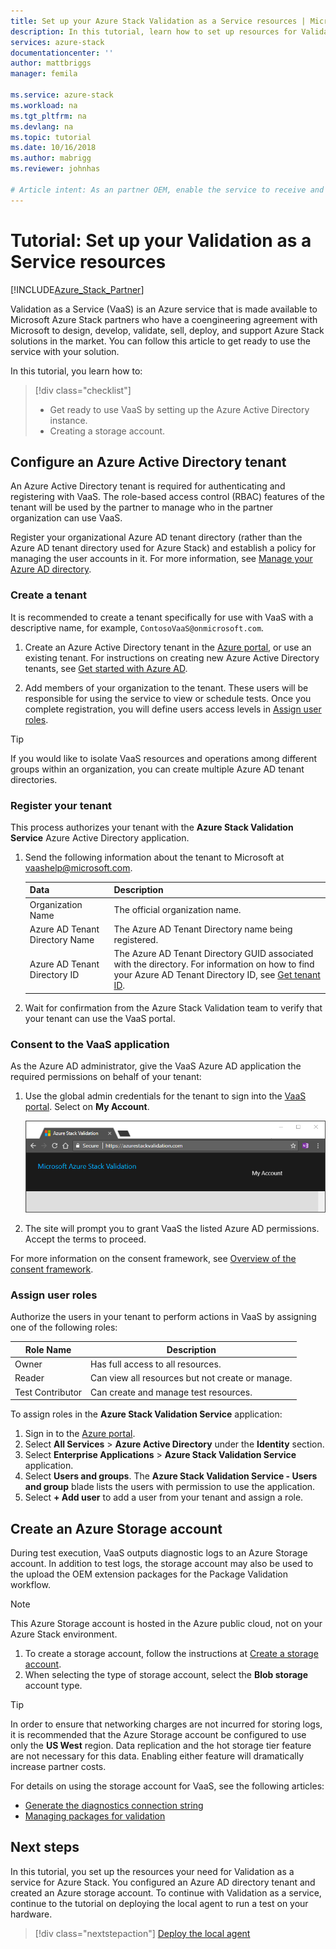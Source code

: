 ```yaml
---
title: Set up your Azure Stack Validation as a Service resources | Microsoft Docs
description: In this tutorial, learn how to set up resources for Validation as a Service.
services: azure-stack
documentationcenter: ''
author: mattbriggs
manager: femila

ms.service: azure-stack
ms.workload: na
ms.tgt_pltfrm: na
ms.devlang: na
ms.topic: tutorial
ms.date: 10/16/2018
ms.author: mabrigg
ms.reviewer: johnhas

# Article intent: As an partner OEM, enable the service to receive and perform tests with validation as service.
---
```


# Tutorial: Set up your Validation as a Service resources

[!INCLUDE[Azure_Stack_Partner](./includes/azure-stack-partner-appliesto.md)]

Validation as a Service (VaaS) is an Azure service that is made available to Microsoft Azure Stack partners who have a coengineering agreement with Microsoft to design, develop, validate, sell, deploy, and support Azure Stack solutions in the market. You can follow this article to get ready to use the service with your solution.

In this tutorial, you learn how to:

> [!div class="checklist"]
> * Get ready to use VaaS by setting up the Azure Active Directory instance.
> * Creating a storage account.

## Configure an Azure Active Directory tenant

An Azure Active Directory tenant is required for authenticating and registering with VaaS. The role-based access control (RBAC) features of the tenant will be used by the partner to manage who in the partner organization can use VaaS.

Register your organizational Azure AD tenant directory (rather than the Azure AD tenant directory used for Azure Stack) and establish a policy for managing the user accounts in it. For more information, see [Manage your Azure AD directory](https://docs.microsoft.com/azure/active-directory/active-directory-administer).

### Create a tenant

It is recommended to create a tenant specifically for use with VaaS with a descriptive name, for example, `ContosoVaaS@onmicrosoft.com`.

1. Create an Azure Active Directory tenant in the [Azure portal](https://portal.azure.com), or use an existing tenant. For instructions on creating new Azure Active Directory tenants, see [Get started with Azure AD](https://docs.microsoft.com/azure/active-directory/get-started-azure-ad).

2. Add members of your organization to the tenant. These users will be responsible for using the service to view or schedule tests. Once you complete registration, you will define users access levels in [Assign user roles](#assign-user-roles).

> [!TIP]  
> If you would like to isolate VaaS resources and operations among different groups within an organization, you can create multiple Azure AD tenant directories.

### Register your tenant

This process authorizes your tenant with the **Azure Stack Validation Service** Azure Active Directory application.

1. Send the following information about the tenant to Microsoft at [vaashelp@microsoft.com](mailto:vaashelp@microsoft.com).

    | Data | Description |
    |--------------------------------|---------------------------------------------------------------------------------------------|
    | Organization Name | The official organization name. |
    | Azure AD Tenant Directory Name | The Azure AD Tenant Directory name being registered. |
    | Azure AD Tenant Directory ID | The Azure AD Tenant Directory GUID associated with the directory. For information on how to find your Azure AD Tenant Directory ID, see [Get tenant ID](https://docs.microsoft.com/azure/azure-resource-manager/resource-group-create-service-principal-portal#get-tenant-id). |

2. Wait for confirmation from the Azure Stack Validation team to verify that your tenant can use the VaaS portal.

### Consent to the VaaS application

As the Azure AD administrator, give the VaaS Azure AD application the required permissions on behalf of your tenant:

1. Use the global admin credentials for the tenant to sign into the [VaaS portal](https://azurestackvalidation.com/). Select on **My Account**.

    ![Sign to the VaaS portal](media/vaas_portalsignin.png)

2. The site will prompt you to grant VaaS the listed Azure AD permissions. Accept the terms to proceed.

For more information on the consent framework, see [Overview of the consent framework](https://docs.microsoft.com/azure/active-directory/develop/quickstart-v1-integrate-apps-with-azure-ad#overview-of-the-consent-framework).

### Assign user roles

Authorize the users in your tenant to perform actions in VaaS by assigning one of the following roles:

| Role Name | Description |
|---------------------|------------------------------------------|
| Owner | Has full access to all resources. |
| Reader | Can view all resources but not create or manage. |
| Test Contributor | Can create and manage test resources. |

To assign roles in the **Azure Stack Validation Service** application:

1. Sign in to the [Azure portal](https://portal.azure.com).
2. Select **All Services** > **Azure Active Directory** under the **Identity** section.
3. Select **Enterprise Applications** > **Azure Stack Validation Service** application.
4. Select **Users and groups**. The **Azure Stack Validation Service - Users and group** blade lists the users with permission to use the application.
5. Select **+ Add user** to add a user from your tenant and assign a role.

## Create an Azure Storage account

During test execution, VaaS outputs diagnostic logs to an Azure Storage account. In addition to test logs, the storage account may also be used to the upload the OEM extension packages for the Package Validation workflow.

> [!NOTE]  
> This Azure Storage account is hosted in the Azure public cloud, not on your Azure Stack environment.

1. To create a storage account, follow the instructions at [Create a storage account](https://docs.microsoft.com/azure/storage/storage-create-storage-account#create-a-storage-account).
2. When selecting the type of storage account, select the **Blob storage** account type.

> [!TIP]  
> In order to ensure that networking charges are not incurred for storing logs, it is recommended that the Azure Storage account be configured to use only the **US West** region. Data replication and the hot storage tier feature are not necessary for this data. Enabling either feature will dramatically increase partner costs.

For details on using the storage account for VaaS, see the following articles:

- [Generate the diagnostics connection string](azure-stack-vaas-parameters.md#generate-the-diagnostics-connection-string)
- [Managing packages for validation](azure-stack-vaas-validate-oem-package.md#managing-packages-for-validation)

## Next steps

In this tutorial, you set up the resources your need for Validation as a service for Azure Stack. You configured an Azure AD directory tenant and created an Azure storage account. To continue with Validation as a service, continue to the tutorial on deploying the local agent to run a test on your hardware.

> [!div class="nextstepaction"]
> [Deploy the local agent](azure-stack-vaas-local-agent.md)